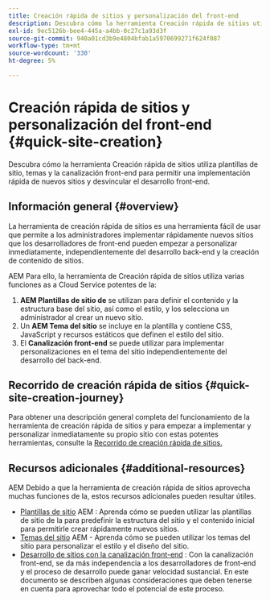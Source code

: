 ```yaml
---
title: Creación rápida de sitios y personalización del front-end
description: Descubra cómo la herramienta Creación rápida de sitios utiliza plantillas de sitio, temas y la canalización front-end para permitir una implementación rápida de nuevos sitios y desvincular el desarrollo front-end.
exl-id: 9ec5126b-bee4-445a-a4bb-0c27c1a93d3f
source-git-commit: 940a01cd3b9e4804bfab1a5970699271f624f087
workflow-type: tm+mt
source-wordcount: '330'
ht-degree: 5%

---
```


# Creación rápida de sitios y personalización del front-end {#quick-site-creation}

Descubra cómo la herramienta Creación rápida de sitios utiliza plantillas de sitio, temas y la canalización front-end para permitir una implementación rápida de nuevos sitios y desvincular el desarrollo front-end.

## Información general {#overview}

La herramienta de creación rápida de sitios es una herramienta fácil de usar que permite a los administradores implementar rápidamente nuevos sitios que los desarrolladores de front-end pueden empezar a personalizar inmediatamente, independientemente del desarrollo back-end y la creación de contenido de sitios.

AEM Para ello, la herramienta de Creación rápida de sitios utiliza varias funciones as a Cloud Service potentes de la:

1. **AEM Plantillas de sitio de** se utilizan para definir el contenido y la estructura base del sitio, así como el estilo, y los selecciona un administrador al crear un nuevo sitio.
1. Un **AEM Tema del sitio** se incluye en la plantilla y contiene CSS, JavaScript y recursos estáticos que definen el estilo del sitio.
1. El **Canalización front-end** se puede utilizar para implementar personalizaciones en el tema del sitio independientemente del desarrollo del back-end.

## Recorrido de creación rápida de sitios {#quick-site-creation-journey}

Para obtener una descripción general completa del funcionamiento de la herramienta de creación rápida de sitios y para empezar a implementar y personalizar inmediatamente su propio sitio con estas potentes herramientas, consulte la [Recorrido de creación rápida de sitios.](/help/journey-sites/quick-site/overview.md)

## Recursos adicionales {#additional-resources}

AEM Debido a que la herramienta de creación rápida de sitios aprovecha muchas funciones de la, estos recursos adicionales pueden resultar útiles.

* [Plantillas de sitio](/help/sites-cloud/administering/site-creation/site-templates.md) AEM : Aprenda cómo se pueden utilizar las plantillas de sitio de la para predefinir la estructura del sitio y el contenido inicial para permitirle crear rápidamente nuevos sitios.
* [Temas del sitio](/help/sites-cloud/administering/site-creation/site-themes.md) AEM - Aprenda cómo se pueden utilizar los temas del sitio para personalizar el estilo y el diseño del sitio.
* [Desarrollo de sitios con la canalización front-end](/help/implementing/developing/introduction/developing-with-front-end-pipelines.md) : Con la canalización front-end, se da más independencia a los desarrolladores de front-end y el proceso de desarrollo puede ganar velocidad sustancial. En este documento se describen algunas consideraciones que deben tenerse en cuenta para aprovechar todo el potencial de este proceso.
